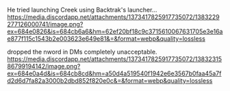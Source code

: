 He tried launching Creek using Backtrak's launcher...
https://media.discordapp.net/attachments/1373417825917735072/1383229277126000741/image.png?ex=684e0826&is=684cb6a6&hm=62ef20bf18c9c3715610067631705e3e16ae877f115c1543b2e003623e649e81&=&format=webp&quality=lossless

 dropped the nword in DMs completely unacceptable.
https://media.discordapp.net/attachments/1373417825917735072/1383231586799194142/image.png?ex=684e0a4d&is=684cb8cd&hm=a50d4a519540f1942e6e3567b0faa45a7fd2d6d7fa82a3000b2dbd852f820e0c&=&format=webp&quality=lossless